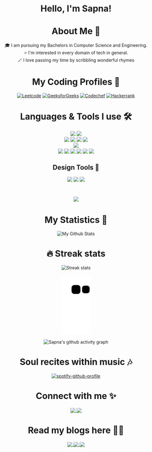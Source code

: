 

## <h1 align="center">Hello, I'm Sapna! </h1>

<h1 align="center"> About Me 🚀</h1>
<div align="center">
🎓 I am pursuing my Bachelors in Computer Science and Engineering. <br/>
⭐️ I'm interested in every domain of tech in general.<br/>
🪄 I love passing my time by scribbling wonderful rhymes<br/>
<div/>

# My Coding Profiles 🌟
[![Leetcode](https://img.shields.io/badge/-LeetCode-FFA116?style=for-the-badge&logo=LeetCode&logoColor=black)](https://leetcode.com/dream_aires)
[![GeeksforGeeks](https://img.shields.io/badge/GeeksforGeeks-298D46?style=for-the-badge&logo=geeksforgeeks&logoColor=white)](https://auth.geeksforgeeks.org/user/dre/practice)
[![Codechef](https://img.shields.io/badge/-CodeChef-5B4638?style=for-the-badge&logo=CodeChef&logoColor=white)](https://www.codechef.com/users/dream299)
[![Hackerrank](https://img.shields.io/badge/-Hackerrank-2EC866?style=for-the-badge&logo=HackerRank&logoColor=white)](https://www.hackerrank.com/dream_aires)
<!-- [![Codeforces](https://img.shields.io/badge/Codeforces-445f9d?style=for-the-badge&logo=Codeforces&logoColor=white)](https://codeforces.com/profile/dream_aires?f0a28=1) -->

 # Languages &  Tools I use 🛠

[![](https://img.shields.io/badge/c++%20-%2300599C.svg?&style=for-the-badge&logo=c%2B%2B&logoColor=white)]()
[![](https://img.shields.io/badge/python%20-%2314354C.svg?&style=for-the-badge&logo=python&logoColor=FFD43B)]()<br/>
[![](https://img.shields.io/badge/html5%20-%23E34F26.svg?&style=for-the-badge&logo=html5&logoColor=white)]()
[![](https://img.shields.io/badge/css3%20-%231572B6.svg?&style=for-the-badge&logo=css3&logoColor=white)]()
[![](https://img.shields.io/badge/javascript%20-%23323330.svg?&style=for-the-badge&logo=javascript&logoColor=%23F7DF1E)]()
[![](https://img.shields.io/badge/react%20-%2320232a.svg?&style=for-the-badge&logo=react&logoColor=%2361DAFB)]()<br/>
[![](https://img.shields.io/badge/firebase-ffca28?style=for-the-badge&logo=firebase&logoColor=black)]()<br/>
[![](https://img.shields.io/badge/git%20-%23F05033.svg?&style=for-the-badge&logo=git&logoColor=white)]()
[![](https://img.shields.io/badge/sublime%20text%20-%2320232a.svg?&style=for-the-badge&logo=sublime-text&logoColor=FF9800)]()
[![](http://img.shields.io/badge/-VS%20Code-000000?style=for-the-badge&logo=Visual-studio-code&logoColor=blue)]()
[![](http://img.shields.io/badge/github-000000?style=for-the-badge&logo=github&logoColor=white)]()
[![](https://img.shields.io/badge/CLion-000000?style=for-the-badge&logo=clion&logoColor=white)]()
[![](https://img.shields.io/badge/pycharm-143?style=for-the-badge&logo=pycharm&logoColor=black&color=black&labelColor=green)]()

## Design Tools 🎨 
[![](https://img.shields.io/badge/Figma-F24E1E?style=for-the-badge&logo=figma&logoColor=white)]()
[![](https://img.shields.io/badge/Canva-%2300C4CC.svg?&style=for-the-badge&logo=Canva&logoColor=white)]()
[![](https://img.shields.io/badge/Adobe%20Illustrator-FF9A00?style=for-the-badge&logo=adobe%20illustrator&logoColor=white)]()

<br />
  
<div align="center">
  
<img width="400px" src="https://github-readme-stats.vercel.app/api/top-langs/?username=Sapna127&theme=algolia&border_radius=40%&show_icons=true&hide_border=true"><br/>
</div>  
  
#  My Statistics 👀
  
![My Github Stats](https://github-readme-stats.vercel.app/api?username=Sapna127&theme=algolia&count_private=true&border_radius=10%&show_icons=true&hide_border=true&&show_icons=true&count_private=true&include_all_commits=true)
# 🔥 Streak stats
![Streak stats](https://github-readme-streak-stats.herokuapp.com/?user=Sapna127&theme=algolia&show_icons=true&hide_border=true&border_radius=10%&count_private=true&include_all_commits=true)

 ![snake gif](https://github.com/Sapna127/Sapna127/blob/output/github-contribution-grid-snake.svg)
 
![Sapna's github activity graph](https://activity-graph.herokuapp.com/graph?username=Sapna127&theme=react-dark)


  
#  Soul recites within music 🎶
[![spotify-github-profile](https://spotify-github-profile.vercel.app/api/view?uid=co6g4b9s0qeskuan8mco5sf3p&cover_image=true&theme=novatorem&show_offline=true&bar_color=2c46af&bar_color_cover=false)](https://spotify-github-profile.vercel.app/api/view?uid=co6g4b9s0qeskuan8mco5sf3p&redirect=true)
  
#  Connect with me ✨
<div align="center">  
  <a href="https://www.linkedin.com/in/sapna-kul-84453a215/">
  <img align="center"  width="28px" src="https://raw.githubusercontent.com/rahuldkjain/github-profile-readme-generator/master/src/images/icons/Social/linked-in-alt.svg"  />
</a>
<a href="https://twitter.com/dream299_">
  <img align="center" width="30px" src="https://cdn-icons-png.flaticon.com/128/733/733579.png" />
</a>
 </div>

# Read my blogs here ✍🏻

 <div align="center">
<a href="https://medium.com/@kulsapna2210002">
  <img align="center" width="40px" src="https://user-images.githubusercontent.com/91309280/198827516-50b3358f-86df-49d6-8b1c-8a182716b4d0.png" />
</a>
<!-- <a href="https://www.blogger.com/profile/08262086597491702">
  <img align="center" width="40px" src="https://user-images.githubusercontent.com/91309280/198827749-6dda7a25-bf5a-4f00-b8f5-53cfa696dba0.png" />
</a> -->
<a href="https://www.quora.com/profile/Sapna-296">
  <img align="center" width="40px" src="https://user-images.githubusercontent.com/91309280/198827818-a97757f0-f3fd-4e9f-969d-83ec1fefe791.png" />
</a>
<a href="https://hashnode.com/@dream286">
  <img align="center"  src="https://img.shields.io/badge/Hashnode-2962FF?style=for-the-badge&logo=hashnode&logoColor=white" />
</a>
  </div>
